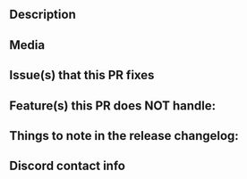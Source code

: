 <!--- Provide a descriptive title that describes what was changed in this PR. --->

<!--- CONTRIBUTING.md : https://github.com/rh-hideout/pokeemerald-expansion/blob/master/CONTRIBUTING.md --->

<!--- Before submitting, ensure the following:--->

<!--- Code compiles without errors. --->
<!--- All functionality works as expected in-game. --->
<!--- No unexpected test failures. --->
<!--- New functionality is covered by tests if applicable. --->
<!--- Code follows the style guide. --->
<!--- No merge conflicts with the target branch. --->
<!--- If any of the above are not true, submit the PR as a draft. --->

## Description
<!-- Detail the changes made, why they were made, and any important context. -->

## Media
<!--- Add relevant images, GIFs, or videos to help reviewers understand the changes. Remove this section if not applicable. --->

## Issue(s) that this PR fixes
<!-- Format: "Fixes #2345, fixes #4523, closes #2222." Remove this section if not applicable.-->

<!-- CREDITS -->
<!-- Once your PR is submitted, leave a comment asking the bot to add you to the credits. -->
<!-- If anybody helped with this PR, please encourage them to comment on your PR and ask the bot to add them to the credits. -->
<!-- EVERY contribution matters! -->
<!-- https://github.com/rh-hideout/pokeemerald-expansion/wiki/CREDITS.md-Frequently-Asked-Questions -->

## Feature(s) this PR does NOT handle:
<!-- If this PR contains any unfinished and non-blocking work, please list them here for clarity. -->
<!--- Remove this section if not applicable. --->

## Things to note in the release changelog:
<!-- Add any important details for the release changelog. Must be structed as bullet points. --->
<!--- Remove this section if not applicable. --->

## Discord contact info
<!-- Add your Discord username for any follow-up questions (e.g., pcg06). -->
<!-- If you have created a discussion thread, this is a good place to link it. -->
<!--- Contributors must join https://discord.gg/6CzjAG6GZk -->

